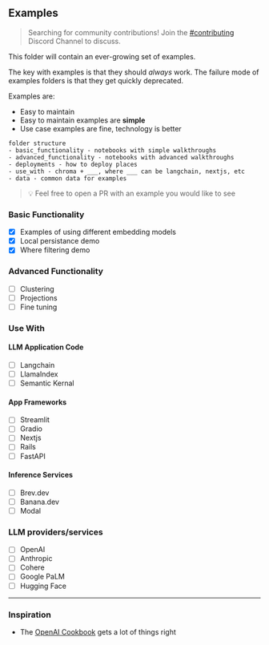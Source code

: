 ## Examples

> Searching for community contributions! Join the [#contributing](https://discord.com/channels/1073293645303795742/1074711539724058635) Discord Channel to discuss.

This folder will contain an ever-growing set of examples.

The key with examples is that they should _always_ work. The failure mode of examples folders is that they get quickly deprecated.

Examples are:

- Easy to maintain
- Easy to maintain examples are **simple**
- Use case examples are fine, technology is better

```
folder structure
- basic_functionality - notebooks with simple walkthroughs
- advanced_functionality - notebooks with advanced walkthroughs
- deployments - how to deploy places
- use_with - chroma + ___, where ___ can be langchain, nextjs, etc
- data - common data for examples
```

> 💡 Feel free to open a PR with an example you would like to see

### Basic Functionality

- [x] Examples of using different embedding models
- [x] Local persistance demo
- [x] Where filtering demo

### Advanced Functionality

- [ ] Clustering
- [ ] Projections
- [ ] Fine tuning

### Use With

#### LLM Application Code

- [ ] Langchain
- [ ] LlamaIndex
- [ ] Semantic Kernal

#### App Frameworks

- [ ] Streamlit
- [ ] Gradio
- [ ] Nextjs
- [ ] Rails
- [ ] FastAPI

#### Inference Services

- [ ] Brev.dev
- [ ] Banana.dev
- [ ] Modal

### LLM providers/services

- [ ] OpenAI
- [ ] Anthropic
- [ ] Cohere
- [ ] Google PaLM
- [ ] Hugging Face

---

### Inspiration

- The [OpenAI Cookbook](https://github.com/openai/openai-cookbook) gets a lot of things right
